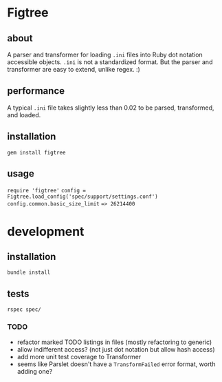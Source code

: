 # Figtree
## about
A parser and transformer for loading `.ini` files into Ruby dot notation accessible objects. `.ini` is not a standardized format. But the parser and transformer are easy to extend, unlike regex. :)

## performance
A typical `.ini` file takes slightly less than 0.02 to be parsed, transformed, and loaded.

## installation
`gem install figtree`

## usage
`require 'figtree'`
`config = Figtree.load_config('spec/support/settings.conf')`
`config.common.basic_size_limit`
`=> 26214400`

# development
## installation
`bundle install`

## tests
`rspec spec/`

### TODO
- refactor marked TODO listings in files (mostly refactoring to generic)
- allow indifferent access? (not just dot notation but allow hash access)
- add more unit test coverage to Transformer
- seems like Parslet doesn't have a `TransformFailed` error format, worth adding one?
